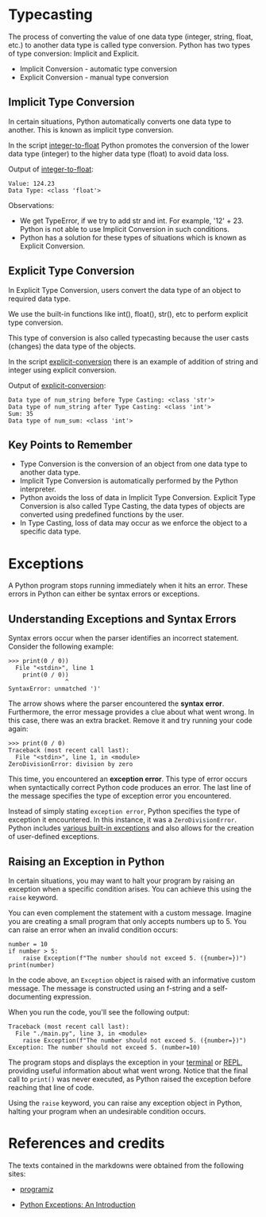# Typecasting

The process of converting the value of one data type (integer, string, float, etc.) to another data type is called type conversion. Python has two types of type conversion: Implicit and Explicit.

- Implicit Conversion - automatic type conversion
- Explicit Conversion - manual type conversion

## Implicit Type Conversion

In certain situations, Python automatically converts one data type to another. This is known as implicit type conversion.

In the script [integer-to-float](./scripts/integer-to-float.py) Python promotes the conversion of the lower data type (integer) to the higher data type (float) to avoid data loss.

Output of [integer-to-float](./scripts/integer-to-float.py):

```
Value: 124.23
Data Type: <class 'float'>
```

Observations:

- We get TypeError, if we try to add str and int. For example, '12' + 23. Python is not able to use Implicit Conversion in such conditions.
- Python has a solution for these types of situations which is known as Explicit Conversion.

## Explicit Type Conversion

In Explicit Type Conversion, users convert the data type of an object to required data type.

We use the built-in functions like int(), float(), str(), etc to perform explicit type conversion.

This type of conversion is also called typecasting because the user casts (changes) the data type of the objects.

In the script [explicit-conversion](./scripts/explicit-conversion.py) there is an example of addition of string and integer using explicit conversion.

Output of [explicit-conversion](./scripts/explicit-conversion.py):

```
Data type of num_string before Type Casting: <class 'str'>
Data type of num_string after Type Casting: <class 'int'>
Sum: 35
Data type of num_sum: <class 'int'>
```

## Key Points to Remember

- Type Conversion is the conversion of an object from one data type to another data type.
- Implicit Type Conversion is automatically performed by the Python interpreter.
- Python avoids the loss of data in Implicit Type Conversion.
  Explicit Type Conversion is also called Type Casting, the data types of objects are converted using predefined functions by the user.
- In Type Casting, loss of data may occur as we enforce the object to a specific data type.

# Exceptions

A Python program stops running immediately when it hits an error. These errors in Python can either be syntax errors or exceptions.

## Understanding Exceptions and Syntax Errors

Syntax errors occur when the parser identifies an incorrect statement. Consider the following example:

```
>>> print(0 / 0))
  File "<stdin>", line 1
    print(0 / 0))
                ^
SyntaxError: unmatched ')'
```

The arrow shows where the parser encountered the **syntax error**. Furthermore, the error message provides a clue about what went wrong. In this case, there was an extra bracket. Remove it and try running your code again:

```
>>> print(0 / 0)
Traceback (most recent call last):
  File "<stdin>", line 1, in <module>
ZeroDivisionError: division by zero
```

This time, you encountered an **exception error**. This type of error occurs when syntactically correct Python code produces an error. The last line of the message specifies the type of exception error you encountered.

Instead of simply stating `exception error`, Python specifies the type of exception it encountered. In this instance, it was a `ZeroDivisionError`. Python includes [various built-in exceptions](https://docs.python.org/3/library/exceptions.html) and also allows for the creation of user-defined exceptions.

## Raising an Exception in Python

In certain situations, you may want to halt your program by raising an exception when a specific condition arises. You can achieve this using the `raise` keyword.

You can even complement the statement with a custom message. Imagine you are creating a small program that only accepts numbers up to 5. You can raise an error when an invalid condition occurs:

```
number = 10
if number > 5:
    raise Exception(f"The number should not exceed 5. ({number=})")
print(number)
```

In the code above, an `Exception` object is raised with an informative custom message. The message is constructed using an f-string and a self-documenting expression.

When you run the code, you'll see the following output:

```
Traceback (most recent call last):
  File "./main.py", line 3, in <module>
    raise Exception(f"The number should not exceed 5. ({number=})")
Exception: The number should not exceed 5. (number=10)
```

The program stops and displays the exception in your [terminal](https://realpython.com/terminal-commands/) or [REPL](https://realpython.com/python-repl/), providing useful information about what went wrong. Notice that the final call to `print()` was never executed, as Python raised the exception before reaching that line of code.

Using the `raise` keyword, you can raise any exception object in Python, halting your program when an undesirable condition occurs.

# References and credits

The texts contained in the markdowns were obtained from the following sites:

- [programiz](https://www.programiz.com/python-programming/type-conversion-and-casting)

- [Python Exceptions: An Introduction](https://realpython.com/python-exceptions/)
